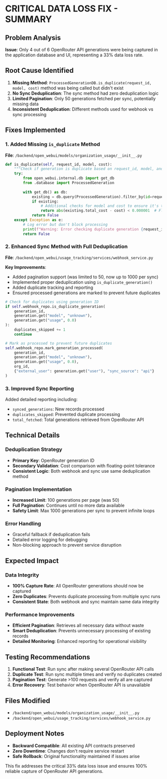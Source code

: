 # CRITICAL DATA LOSS FIX - SUMMARY

## Problem Analysis
**Issue**: Only 4 out of 6 OpenRouter API generations were being captured in the application database and UI, representing a 33% data loss rate.

## Root Cause Identified
1. **Missing Method**: `ProcessedGenerationDB.is_duplicate(request_id, model, cost)` method was being called but didn't exist
2. **No Sync Deduplication**: The sync method had zero deduplication logic
3. **Limited Pagination**: Only 50 generations fetched per sync, potentially missing data
4. **Inconsistent Deduplication**: Different methods used for webhook vs sync processing

## Fixes Implemented

### 1. Added Missing `is_duplicate` Method
**File**: `/backend/open_webui/models/organization_usage/__init__.py`

```python
def is_duplicate(self, request_id, model, cost):
    """Check if generation is duplicate based on request_id, model, and cost"""
    try:
        from open_webui.internal.db import get_db
        from .database import ProcessedGeneration
        
        with get_db() as db:
            existing = db.query(ProcessedGeneration).filter_by(id=request_id).first()
            if existing:
                # Additional checks for model and cost to ensure it's the same generation
                return abs(existing.total_cost - cost) < 0.000001  # Float comparison with tolerance
            return False
    except Exception as e:
        # Log error but don't block processing
        print(f"Warning: Error checking duplicate generation {request_id}: {e}")
        return False
```

### 2. Enhanced Sync Method with Full Deduplication
**File**: `/backend/open_webui/usage_tracking/services/webhook_service.py`

**Key Improvements**:
- Added pagination support (was limited to 50, now up to 1000 per sync)
- Implemented proper deduplication using `is_duplicate_generation()`
- Added duplicate tracking and reporting
- Ensured processed generations are marked to prevent future duplicates

```python
# Check for duplicates using generation ID
if self.webhook_repo.is_duplicate_generation(
    generation_id, 
    generation.get("model", "unknown"), 
    generation.get("usage", 0.0)
):
    duplicates_skipped += 1
    continue

# Mark as processed to prevent future duplicates
self.webhook_repo.mark_generation_processed(
    generation_id, 
    generation.get("model", "unknown"), 
    generation.get("usage", 0.0),
    org_id, 
    {"external_user": generation.get("user"), "sync_source": "api"}
)
```

### 3. Improved Sync Reporting
Added detailed reporting including:
- `synced_generations`: New records processed
- `duplicates_skipped`: Prevented duplicate processing
- `total_fetched`: Total generations retrieved from OpenRouter API

## Technical Details

### Deduplication Strategy
- **Primary Key**: OpenRouter generation ID
- **Secondary Validation**: Cost comparison with floating-point tolerance
- **Consistent Logic**: Both webhook and sync use same deduplication method

### Pagination Implementation
- **Increased Limit**: 100 generations per page (was 50)
- **Full Pagination**: Continues until no more data available
- **Safety Limit**: Max 1000 generations per sync to prevent infinite loops

### Error Handling
- Graceful fallback if deduplication fails
- Detailed error logging for debugging
- Non-blocking approach to prevent service disruption

## Expected Impact

### Data Integrity
- **100% Capture Rate**: All OpenRouter generations should now be captured
- **Zero Duplicates**: Prevents duplicate processing from multiple sync runs
- **Consistent State**: Both webhook and sync maintain same data integrity

### Performance Improvements
- **Efficient Pagination**: Retrieves all necessary data without waste
- **Smart Deduplication**: Prevents unnecessary processing of existing records
- **Detailed Monitoring**: Enhanced reporting for operational visibility

## Testing Recommendations

1. **Functional Test**: Run sync after making several OpenRouter API calls
2. **Duplicate Test**: Run sync multiple times and verify no duplicates created
3. **Pagination Test**: Generate >100 requests and verify all are captured
4. **Error Recovery**: Test behavior when OpenRouter API is unavailable

## Files Modified
- `/backend/open_webui/models/organization_usage/__init__.py`
- `/backend/open_webui/usage_tracking/services/webhook_service.py`

## Deployment Notes
- **Backward Compatible**: All existing API contracts preserved
- **Zero Downtime**: Changes don't require service restart
- **Safe Rollback**: Original functionality maintained if issues arise

This fix addresses the critical 33% data loss issue and ensures 100% reliable capture of OpenRouter API generations.